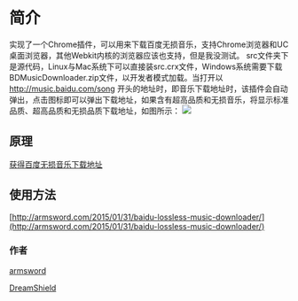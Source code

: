 简介
=================
实现了一个Chrome插件，可以用来下载百度无损音乐，支持Chrome浏览器和UC桌面浏览器，其他Webkit内核的浏览器应该也支持，但是我没测试。
src文件夹下是源代码，Linux与Mac系统下可以直接装src.crx文件，Windows系统需要下载BDMusicDownloader.zip文件，以开发者模式加载。当打开以 http://music.baidu.com/song 开头的地址时，即音乐下载地址时，该插件会自动弹出，点击图标即可以弹出下载地址，如果含有超高品质和无损音乐，将显示标准品质、超高品质和无损品质下载地址，如图所示：
![](http://armsword.com/wp-content/uploads/2015/01/20150101.png)

## 原理

[获得百度无损音乐下载地址](http://armsword.com/2014/08/09/download-baidu-music/)

## 使用方法

[http://armsword.com/2015/01/31/baidu-lossless-music-downloader/](http://armsword.com/2015/01/31/baidu-lossless-music-downloader/)

### 作者
[armsword](http://armsword.com/)

[DreamShield](http://dreamshield.net/)






